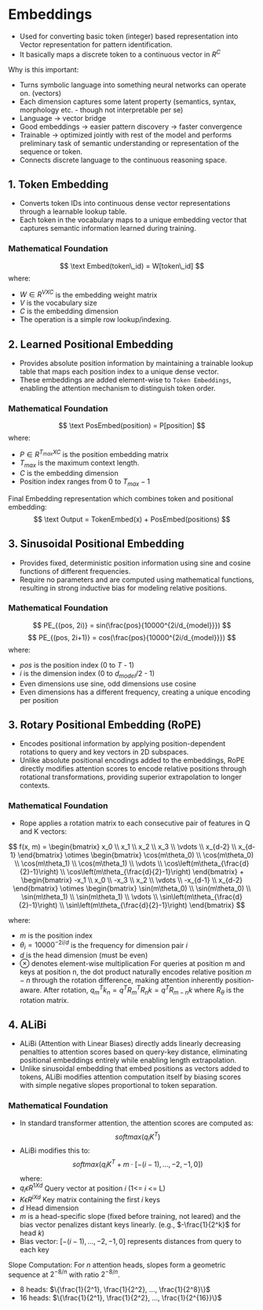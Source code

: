 # Embeddings

- Used for converting basic token (integer) based representation into Vector representation for pattern identification. 
- It basically maps a discrete token to a continuous vector in $R^C$

Why is this important:
- Turns symbolic language into something neural networks can operate on. (vectors)
- Each dimension captures some latent property (semantics, syntax, morphology etc. - though not interpretable per se)
- Language -> vector bridge
- Good embeddings -> easier pattern discovery -> faster convergence
- Trainable -> optimized jointly with rest of the model and performs preliminary task of semantic understanding or representation of the sequence or token.
- Connects discrete language to the continuous reasoning space.

## 1. Token Embedding

- Converts token IDs into continuous dense vector representations through a learnable lookup table.
- Each token in the vocabulary maps to a unique embedding vector that captures semantic information learned during training.

### Mathematical Foundation
$$
\text Embed(token\_id) = W[token\_id]
$$
where:
- $W \in R^{VXC}$ is the embedding weight matrix
- $V$ is the vocabulary size
- $C$ is the embedding dimension
- The operation is a simple row lookup/indexing.

## 2. Learned Positional Embedding

- Provides absolute position information by maintaining a trainable lookup table that maps each position index to a unique dense vector.
- These embeddings are added element-wise to `Token Embeddings`, enabling the attention mechanism to distinguish token order.

### Mathematical Foundation
$$
\text PosEmbed(position) = P[position]
$$
where:
- $P \in R^{T_{max} X C}$ is the position embedding matrix
- $T_{max}$ is the maximum context length.
- $C$ is the embedding dimension
- Position index ranges from 0 to $T_{max} - 1$

Final Embedding representation which combines token and positional embedding:
$$
\text Output = TokenEmbed(x) + PosEmbed(positions)
$$

## 3. Sinusoidal Positional Embedding

- Provides fixed, deterministic position information using sine and cosine functions of different frequencies. 
- Require no parameters and are computed using mathematical functions, resulting in strong inductive bias for modeling relative positions.

### Mathematical Foundation
$$
PE_{(pos, 2i)} = sin(\frac{pos}{10000^{2i/d_{model}}})
$$
$$
PE_{(pos, 2i+1)} = cos(\frac{pos}{10000^{2i/d_{model}}})
$$
where:
- $pos$ is the position index (0 to $T$ - 1)
- $i$ is the dimension index (0 to $d_{model}/2$ - 1)
- Even dimensions use sine, odd dimensions use cosine
- Even dimensions has a different frequency, creating a unique encoding per position

## 3. Rotary Positional Embedding (RoPE)

- Encodes positional information by applying position-dependent rotations to query and key vectors in 2D subspaces.
- Unlike absolute positional encodings added to the embeddings, RoPE directly modifies attention scores to encode relative positions through rotational transformations, providing superior extrapolation to longer contexts.

### Mathematical Foundation
- Rope applies a rotation matrix to each consecutive pair of features in Q and K vectors:

$$
f(x, m) =
\begin{bmatrix}
x_0 \\
x_1 \\
x_2 \\
x_3 \\
\vdots \\
x_{d-2} \\
x_{d-1}
\end{bmatrix}
\otimes
\begin{bmatrix}
\cos(m\theta_0) \\
\cos(m\theta_0) \\
\cos(m\theta_1) \\
\cos(m\theta_1) \\
\vdots \\
\cos\left(m\theta_{\frac{d}{2}-1}\right) \\
\cos\left(m\theta_{\frac{d}{2}-1}\right)
\end{bmatrix}
+
\begin{bmatrix}
-x_1 \\
x_0 \\
-x_3 \\
x_2 \\
\vdots \\
-x_{d-1} \\
x_{d-2}
\end{bmatrix}
\otimes
\begin{bmatrix}
\sin(m\theta_0) \\
\sin(m\theta_0) \\
\sin(m\theta_1) \\
\sin(m\theta_1) \\
\vdots \\
\sin\left(m\theta_{\frac{d}{2}-1}\right) \\
\sin\left(m\theta_{\frac{d}{2}-1}\right)
\end{bmatrix}
$$

where:
- $m$ is the position index
- $\theta_i = 10000^{-2i/d}$ is the frequency for dimension pair $i$
- $d$ is the head dimension (must be even)
- $\otimes$ denotes element-wise multiplication
For queries at position m and keys at position n, the dot product naturally encodes relative position $m - n$ through the rotation difference, making attention inherently position-aware.
After rotation, $q_m^Tk_n = q^TR_m^TR_nk = q^TR_{m-n}k$ where $R_{\theta}$ is the rotation matrix.

## 4. ALiBi

- ALiBi (Attention with Linear Biases) directly adds linearly decreasing penalties to attention scores based on query-key distance, eliminating positional embeddings entirely while enabling length extrapolation. 
- Unlike sinusoidal embedding that embed positions as vectors added to tokens, ALiBi modifies attention computation itself by biasing scores with simple negative slopes proportional to token separation.

### Mathematical Foundation
- In standard transformer attention, the attention scores are computed as:
$$
softmax(q_iK^T)
$$
- ALiBi modifies this to:
$$
softmax(q_iK^T + m\cdot[-(i-1),...,-2,-1,0])
$$
where:
- $q_i \epsilon R^{1Xd}$ Query vector at position $i$ (1<= $i$ <= L)
- $K \epsilon R^{iXd}$ Key matrix containing the first $i$ keys
- $d$ Head dimension
- $m$ is a head-specific slope (fixed before training, not leared) and the bias vector penalizes distant keys linearly. (e.g., $-\frac{1}{2^k}$ for head $k$)
- Bias vector: $[-(i-1),...,-2,-1,0]$ represents distances from query to each key

Slope Computation:
For $n$ attention heads, slopes form a geometric sequence at $2^{-8/n}$ with ratio $2^{-8/n}$.
- 8 heads: $\{\frac{1}{2^1}, \frac{1}{2^2}, ..., \frac{1}{2^8}\}$ 
- 16 heads: $\{\frac{1}{2^1}, \frac{1}{2^2}, ..., \frac{1}{2^{16}}\}$
